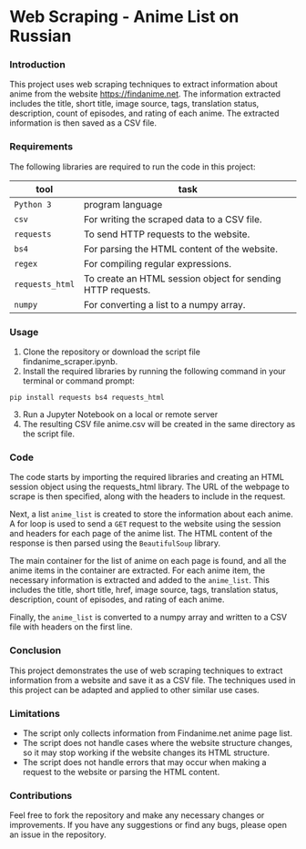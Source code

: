 # Web Scraping - Anime List on Russian
### Introduction
This project uses web scraping techniques to extract information about anime from the website https://findanime.net. The information extracted includes the title, short title, image source, tags, translation status, description, count of episodes, and rating of each anime. The extracted information is then saved as a CSV file.

### Requirements
The following libraries are required to run the code in this project:

tool | task
--- | ---
`Python 3` | program language
`csv` | For writing the scraped data to a CSV file.
`requests` | To send HTTP requests to the website.
`bs4` | For parsing the HTML content of the website.
`regex` | For compiling regular expressions.
`requests_html` | To create an HTML session object for sending HTTP requests.
`numpy` | For converting a list to a numpy array.

### Usage
1. Clone the repository or download the script file findanime_scraper.ipynb.
2. Install the required libraries by running the following command in your terminal or command prompt:

```
pip install requests bs4 requests_html
```
3. Run a Jupyter Notebook on a local or remote server
4. The resulting CSV file anime.csv will be created in the same directory as the script file.

### Code
The code starts by importing the required libraries and creating an HTML session object using the requests_html library. The URL of the webpage to scrape is then specified, along with the headers to include in the request.

Next, a list `anime_list` is created to store the information about each anime. A for loop is used to send a `GET` request to the website using the session and headers for each page of the anime list. The HTML content of the response is then parsed using the `BeautifulSoup` library.

The main container for the list of anime on each page is found, and all the anime items in the container are extracted. For each anime item, the necessary information is extracted and added to the `anime_list`. This includes the title, short title, href, image source, tags, translation status, description, count of episodes, and rating of each anime.

Finally, the `anime_list` is converted to a numpy array and written to a CSV file with headers on the first line.

### Conclusion
This project demonstrates the use of web scraping techniques to extract information from a website and save it as a CSV file. The techniques used in this project can be adapted and applied to other similar use cases.

### Limitations
- The script only collects information from Findanime.net anime page list.
- The script does not handle cases where the website structure changes, so it may stop working if the website changes its HTML structure.
- The script does not handle errors that may occur when making a request to the website or parsing the HTML content.

### Contributions
Feel free to fork the repository and make any necessary changes or improvements. If you have any suggestions or find any bugs, please open an issue in the repository.